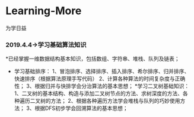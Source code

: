 # Learning-More
为学日益

### 2019.4.4->学习基础算法知识
*已经掌握一维数据结构基本知识，包括数组、字符串、堆栈、队列及链表；
* 学习基础排序：
1、冒泡排序、选择排序、插入排序、希尔排序、归并排序、快速排序（根据算法原理手写代码）
2、计算各种算法的时间复杂度与正确性；
3、根据归并与快排学会分治算法的基本思想；
*学习二叉树基础知识：
1、二叉树的基本结构、构造与添加二叉树节点的方法、求树深度的方法、各种遍历二叉树的方法；
2、根据各种遍历方法学会堆栈与队列的巧妙使用方法；
3、根据DFS初步学会回溯算法的基本思想；
